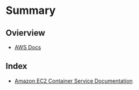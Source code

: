 # Summary

## Ovierview
* [AWS Docs](README.md)

## Index
* [Amazon EC2 Container Service Documentation](ecs.md)